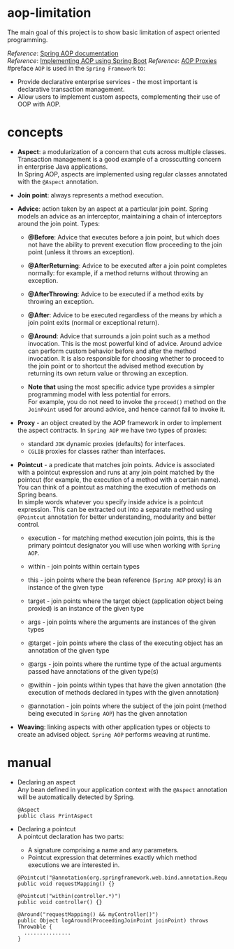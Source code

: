 # aop-limitation
The main goal of this project is to show basic limitation of aspect oriented 
programming.  

_Reference_: [Spring AOP documentation](https://docs.spring.io/spring/docs/current/spring-framework-reference/core.html#aop)  
_Reference_: [Implementing AOP using Spring Boot](http://www.baeldung.com/spring-aop-annotation)
_Reference_: [AOP Proxies](https://docs.spring.io/spring/docs/current/spring-framework-reference/core.html#aop-understanding-aop-proxies)
#preface
`AOP` is used in the `Spring Framework` to:
* Provide declarative enterprise services - the most important is declarative 
transaction management.
* Allow users to implement custom aspects, complementing their use of OOP with AOP.

# concepts
* **Aspect**: a modularization of a concern that cuts across multiple classes. 
Transaction management is a good example of a crosscutting concern in 
enterprise Java applications.  
In Spring AOP, aspects are implemented using regular classes annotated 
with the `@Aspect` annotation.

* **Join point**: always represents a method execution.

* **Advice**: action taken by an aspect at a particular join point. Spring 
    models an advice as an interceptor, maintaining a chain of interceptors 
    around the join point.
    Types:
    * **@Before**: Advice that executes before a join point, 
    but which does not have the ability to prevent execution flow proceeding 
    to the join point (unless it throws an exception).
    
    * **@AfterReturning**: Advice to be executed after a join point completes 
    normally: for example, if a method returns without throwing an exception.
    
    * **@AfterThrowing**: Advice to be executed if a method exits by throwing 
    an exception.
    
    * **@After**: Advice to be executed regardless of the means by which a 
    join point exits (normal or exceptional return).
    
    * **@Around**: Advice that surrounds a join point such as a method invocation. 
    This is the most powerful kind of advice. Around advice can perform custom 
    behavior before and after the method invocation. 
    It is also responsible for choosing whether to proceed to the join point or 
    to shortcut the advised method execution by returning its own return value 
    or throwing an exception.
    
    * **Note that** using the most specific advice type provides a simpler programming 
    model with less potential for errors.  
    For example, you do not need to invoke the `proceed()` method on the 
    `JoinPoint` used for around advice, and hence cannot fail to invoke it.

* **Proxy** - an object created by the AOP framework in order to implement the 
aspect contracts. In `Spring AOP` we have two types of proxies:
    * standard `JDK` dynamic proxies (defaults) for interfaces.
    * `CGLIB` proxies for classes rather than interfaces.

* **Pointcut** - a predicate that matches join points. Advice is associated 
with a pointcut expression and runs at any join point matched by the pointcut 
(for example, the execution of a method with a certain name). 
You can think of a pointcut as matching the execution of methods on Spring beans.  
In simple words whatever you specify inside advice is a pointcut 
expression. This can be extracted out into a separate method using 
`@Pointcut` annotation for better understanding, modularity and better control.
    * execution - for matching method execution join points, 
    this is the primary pointcut designator you will use when working with 
    `Spring AOP`.
    
    * within - join points within certain types 
    
    * this - join points where the bean reference 
    (`Spring AOP` proxy) is an instance of the given type
    
    * target - join points where the target object 
    (application object being proxied) is an instance of the given type
    
    * args - join points where the arguments are 
    instances of the given types
    
    * @target - join points where the class of the 
    executing object has an annotation of the given type
    
    * @args - join points where the runtime type of the 
    actual arguments passed have annotations of the given type(s)
    
    * @within - join points within types that have the 
    given annotation (the execution of methods declared in types with the 
    given annotation)
    
    * @annotation - join points where the subject of the 
    join point (method being executed in `Spring AOP`) has the given annotation

* **Weaving**: linking aspects with other application types or objects to create 
an advised object. `Spring AOP` performs weaving at runtime.

# manual
* Declaring an aspect  
Any bean defined in your application context with the `@Aspect` annotation will be 
automatically detected by Spring.
    ```
    @Aspect
    public class PrintAspect
    ```

* Declaring a pointcut  
A pointcut declaration has two parts: 
    * A signature comprising a name and any parameters.
    * Pointcut expression that determines exactly which method 
    executions we are interested in.
    ```
    @Pointcut("@annotation(org.springframework.web.bind.annotation.RequestMapping)")
    public void requestMapping() {}

    @Pointcut("within(controller.*)")
    public void controller() {}

    @Around("requestMapping() && myController()")
    public Object logAround(ProceedingJoinPoint joinPoint) throws Throwable {
      ...............
   }      
    ```